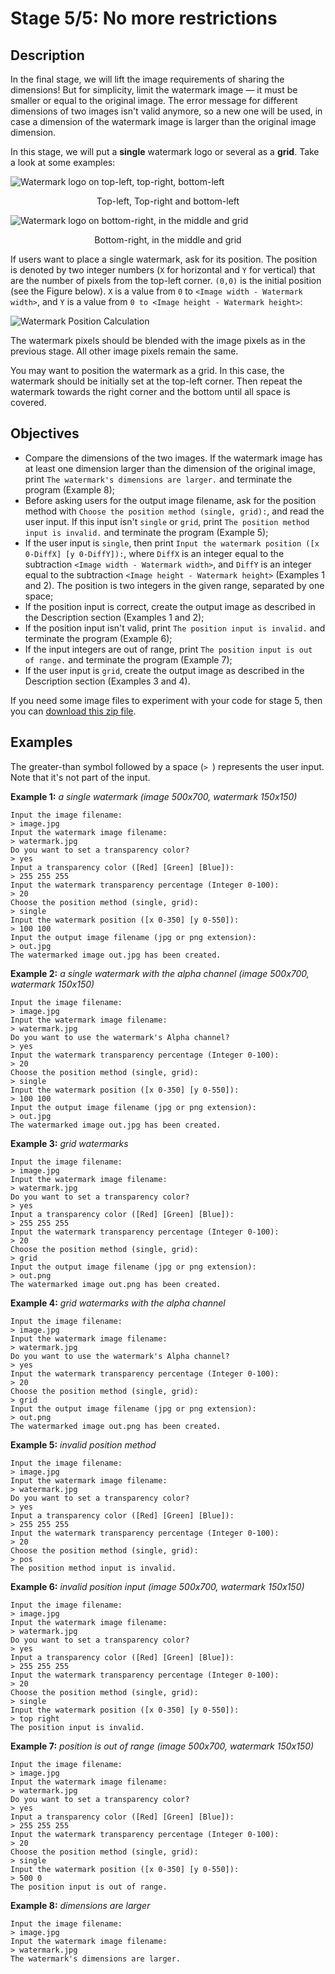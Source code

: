 # Stage 5/5: No more restrictions
## Description
In the final stage, we will lift the image requirements of sharing the dimensions! But for simplicity, limit the watermark image — it must be smaller or equal to the original image. The error message for different dimensions of two images isn't valid anymore, so a new one will be used, in case a dimension of the watermark image is larger than the original image dimension.

In this stage, we will put a <b>single</b> watermark logo or several as a <b>grid</b>. Take a look at some examples:

![Watermark logo on top-left, top-right, bottom-left](example1.png)
<div style="text-align: center;">Top-left, Top-right and bottom-left</div>

![Watermark logo on bottom-right, in the middle and grid](example2.png)
<div style="text-align: center;">Bottom-right, in the middle and grid</div>

If users want to place a single watermark, ask for its position. The position is denoted by two integer numbers (`X` for horizontal and `Y` for vertical) that are the number of pixels from the top-left corner. `(0,0)` is the initial position (see the Figure below). `X` is a value from `0` to `<Image width - Watermark width>`, and `Y` is a value from `0 to <Image height - Watermark height>`:

![Watermark Position Calculation](position.png)

The watermark pixels should be blended with the image pixels as in the previous stage. All other image pixels remain the same.

You may want to position the watermark as a grid. In this case, the watermark should be initially set at the top-left corner. Then repeat the watermark towards the right corner and the bottom until all space is covered.

## Objectives
- Compare the dimensions of the two images. If the watermark image has at least one dimension larger than the dimension of the original image, print `The watermark's dimensions are larger.` and terminate the program (Example 8);
- Before asking users for the output image filename, ask for the position method with `Choose the position method (single, grid):`, and read the user input. If this input isn't `single` or `grid`, print `The position method input is invalid.` and terminate the program (Example 5);
- If the user input is `single`, then print `Input the watermark position ([x 0-DiffX] [y 0-DiffY]):`, where `DiffX` is an integer equal to the subtraction `<Image width - Watermark width>`, and `DiffY` is an integer equal to the subtraction `<Image height - Watermark height>` (Examples 1 and 2). The position is two integers in the given range, separated by one space;
- If the position input is correct, create the output image as described in the Description section (Examples 1 and 2);
- If the position input isn't valid, print `The position input is invalid.` and terminate the program (Example 6);
- If the input integers are out of range, print `The position input is out of range.` and terminate the program (Example 7);
- If the user input is `grid`, create the output image as described in the Description section (Examples 3 and 4).

If you need some image files to experiment with your code for stage 5, then you can <a href="https://stepik.org/media/attachments/lesson/623865/stage5.zip">download this zip file</a>.

## Examples
The greater-than symbol followed by a space (`> `) represents the user input. Note that it's not part of the input.

<b>Example 1:</b> <i>a single watermark (image 500x700, watermark 150x150)</i>
```
Input the image filename:
> image.jpg
Input the watermark image filename:
> watermark.jpg
Do you want to set a transparency color?
> yes
Input a transparency color ([Red] [Green] [Blue]):
> 255 255 255
Input the watermark transparency percentage (Integer 0-100):
> 20
Choose the position method (single, grid):
> single
Input the watermark position ([x 0-350] [y 0-550]):
> 100 100
Input the output image filename (jpg or png extension):
> out.jpg
The watermarked image out.jpg has been created.
```

<b>Example 2:</b> <i>a single watermark with the alpha channel (image 500x700, watermark 150x150)</i>
```
Input the image filename:
> image.jpg
Input the watermark image filename:
> watermark.jpg
Do you want to use the watermark's Alpha channel?
> yes
Input the watermark transparency percentage (Integer 0-100):
> 20
Choose the position method (single, grid):
> single
Input the watermark position ([x 0-350] [y 0-550]):
> 100 100
Input the output image filename (jpg or png extension):
> out.jpg
The watermarked image out.jpg has been created.
```

<b>Example 3:</b> <i>grid watermarks</i>
```
Input the image filename:
> image.jpg
Input the watermark image filename:
> watermark.jpg
Do you want to set a transparency color?
> yes
Input a transparency color ([Red] [Green] [Blue]):
> 255 255 255
Input the watermark transparency percentage (Integer 0-100):
> 20
Choose the position method (single, grid):
> grid
Input the output image filename (jpg or png extension):
> out.png
The watermarked image out.png has been created.
```

<b>Example 4:</b> <i>grid watermarks with the alpha channel</i>
```
Input the image filename:
> image.jpg
Input the watermark image filename:
> watermark.jpg
Do you want to use the watermark's Alpha channel?
> yes
Input the watermark transparency percentage (Integer 0-100):
> 20
Choose the position method (single, grid):
> grid
Input the output image filename (jpg or png extension):
> out.png
The watermarked image out.png has been created.
```

<b>Example 5:</b> <i>invalid position method</i>
```
Input the image filename:
> image.jpg
Input the watermark image filename:
> watermark.jpg
Do you want to set a transparency color?
> yes
Input a transparency color ([Red] [Green] [Blue]):
> 255 255 255
Input the watermark transparency percentage (Integer 0-100):
> 20
Choose the position method (single, grid):
> pos
The position method input is invalid.
```

<b>Example 6:</b> <i>invalid position input (image 500x700, watermark 150x150)</i>
```
Input the image filename:
> image.jpg
Input the watermark image filename:
> watermark.jpg
Do you want to set a transparency color?
> yes
Input a transparency color ([Red] [Green] [Blue]):
> 255 255 255
Input the watermark transparency percentage (Integer 0-100):
> 20
Choose the position method (single, grid):
> single
Input the watermark position ([x 0-350] [y 0-550]):
> top right
The position input is invalid.
```

<b>Example 7:</b> <i>position is out of range (image 500x700, watermark 150x150)</i>
```
Input the image filename:
> image.jpg
Input the watermark image filename:
> watermark.jpg
Do you want to set a transparency color?
> yes
Input a transparency color ([Red] [Green] [Blue]):
> 255 255 255
Input the watermark transparency percentage (Integer 0-100):
> 20
Choose the position method (single, grid):
> single
Input the watermark position ([x 0-350] [y 0-550]):
> 500 0
The position input is out of range.
```

<b>Example 8:</b> <i>dimensions are larger</i>
```
Input the image filename:
> image.jpg
Input the watermark image filename:
> watermark.jpg
The watermark's dimensions are larger.
```
